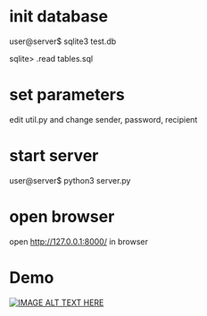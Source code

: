 # init database
user@server$ sqlite3 test.db 

sqlite> .read tables.sql

# set parameters
edit util.py and change sender, password, recipient

# start server
user@server$ python3 server.py

# open browser
open http://127.0.0.1:8000/ in browser




# Demo
[![IMAGE ALT TEXT HERE](http://img.youtube.com/vi/RzQg3jCbUh0/0.jpg)](http://www.youtube.com/watch?v=RzQg3jCbUh0)

